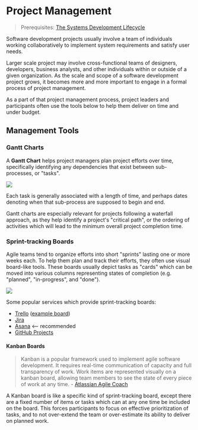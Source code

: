 # Project Management

> Prerequisites: [The Systems Development Lifecycle](/notes/information-systems/development-lifecycle.md)

Software development projects usually involve a team of individuals working collaboratively to implement system requirements and satisfy user needs.

Larger scale project may involve cross-functional teams of designers, developers, business analysts, and other individuals within or outside of a given organization. As the scale and scope of a software development project grows, it becomes more and more important to engage in a formal process of project management.

As a part of that project management process, project leaders and participants often use the tools below to help them deliver on time and under budget.

## Management Tools

### Gantt Charts

A **Gantt Chart** helps project managers plan project efforts over time, specifically identifying any dependencies that exist between sub-processes, or "tasks".

[![](https://user-images.githubusercontent.com/1328807/54886714-726c3880-4e61-11e9-9b80-2b57d024ed4d.gif)](https://www.smartsheet.com/blog/gantt-chart-excel)

Each task is generally associated with a length of time, and perhaps dates denoting when that sub-process are supposed to begin and end.

Gantt charts are especially relevant for projects following a waterfall approach, as they help identify a project's "critical path", or the ordering of activities which will lead to the minimum overall project completion time.

### Sprint-tracking Boards

Agile teams tend to organize efforts into short "sprints" lasting one or more weeks each. To help them plan and track their efforts, they often use visual board-like tools. These boards usually depict tasks as "cards" which can be moved into various columns representing states of completion (e.g. "planned", "in-progress", and "done").

![](https://user-images.githubusercontent.com/1328807/54886717-7bf5a080-4e61-11e9-9adc-c53c077b2146.png)

Some popular services which provide sprint-tracking boards:

  + [Trello](https://trello.com/) ([example board](https://trello.com/b/ZqN99gGN/agile-sprint-board))
  + [Jira](https://www.atlassian.com/software/jira)
  + [Asana](https://asana.com/) <-- recommended
  + [GitHub Projects](https://help.github.com/articles/about-project-boards/)








#### Kanban Boards

> Kanban is a popular framework used to implement agile software development. It requires real-time communication of capacity and full transparency of work. Work items are represented visually on a kanban board, allowing team members to see the state of every piece of work at any time. - [Atlassian Agile Coach](https://www.atlassian.com/agile/kanban)

A Kanban board is like a specific kind of sprint-tracking board, except there are a fixed number of items or tasks which can at any one time be included on the board. This forces participants to focus on effective prioritization of tasks, and to not over-extend the team or over-estimate its ability to deliver on planned work.
